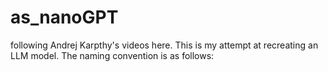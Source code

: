# as_nanoGPT

following Andrej Karpthy's videos here.
This is my attempt at recreating an LLM model.
The naming convention is as follows:


